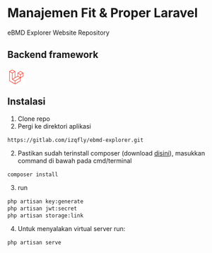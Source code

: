 # Manajemen Fit & Proper Laravel
eBMD Explorer Website Repository

## Backend framework
<img width="40px" align="left" src="https://raw.githubusercontent.com/github/explore/56a826d05cf762b2b50ecbe7d492a839b04f3fbf/topics/laravel/laravel.png"/>
<br/><br/>

 
## Instalasi
1. Clone repo
2. Pergi ke direktori aplikasi
  ```
  https://gitlab.com/izqfly/ebmd-explorer.git
  ```
2. Pastikan sudah terinstall composer (download [disini](https://getcomposer.org/)), masukkan command di bawah pada cmd/terminal
  ```
  composer install
  ```
3. run  
  ```
  php artisan key:generate
  php artisan jwt:secret
  php artisan storage:link
  ```
4. Untuk menyalakan virtual server run:
  ```
  php artisan serve
  ```
